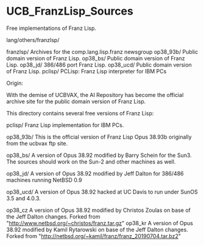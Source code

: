 # UCB_FranzLisp_Sources

Free implementations of Franz Lisp.

lang/others/franzlsp/

   franzlsp/  Archives for the comp.lang.lisp.franz newsgroup
   op38_93b/  Public domain version of Franz Lisp.
   op38_bs/   Public domain version of Franz Lisp.
   op38_jd/   386/486 port Franz Lisp.
   op38_ucd/  Public domain version of Franz Lisp.
   pclisp/    PCLisp: Franz Lisp interpreter for IBM PCs

Origin:   

   With the demise of UCBVAX, the AI Repository has become
   the official archive site for the public domain version
   of Franz Lisp.

This directory contains several free versions of Franz Lisp:

   pclisp/   Franz Lisp implementation for IBM PCs.

   op38_93b/ This is the official version of Franz Lisp Opus 38.93b
             originally from the ucbvax ftp site.

   op38_bs/  A version of Opus 38.92 modified by Barry Schein for
             the Sun3. The sources should work on the Sun-2 and
             other machines as well. 

   op38_jd/  A version of Opus 38.92 modified by Jeff Dalton for
             386/486 machines running NetBSD 0.9 

   op38_ucd/ A version of Opus 38.92 hacked at UC Davis to run
             under SunOS 3.5 and 4.0.3. 

   op38_cz A version of Opus 38.92 modified by  Christos Zoulas on base of 
           the Jeff Dalton changes.
           Forked from "http://www.netbsd.org/~christos/franz.tar.gz"
   op38_kr A version of Opus 38.92 modified by Kamil Rytarowski on base of 
           the Jeff Dalton changes.
           Forked from "http://netbsd.org/~kamil/franz/franz_20190704.tar.bz2"
